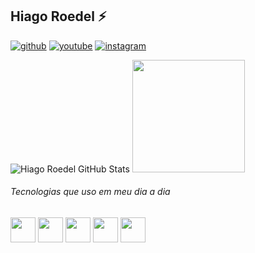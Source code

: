 ## Hiago Roedel ⚡
[![github](https://img.shields.io/badge/GitHub-100000?style=for-the-badge&logo=github&logoColor=white)](https://github.com/hiagoroedel)
[![youtube](https://img.shields.io/badge/YouTube-FF0000?style=for-the-badge&logo=youtube&logoColor=white)](https://www.youtube.com/@hiagoroedel)
[![instagram](https://img.shields.io/badge/Instagram-E4405F?style=for-the-badge&logo=instagram&logoColor=white)](https://instagram.com/hiagoroedel)

![Hiago Roedel GitHub Stats](https://github-readme-stats.vercel.app/api?username=HiagoRoedel&show_icons=true&theme=dark)
<img height="180em" src="https://github-readme-stats.vercel.app/api/top-langs/?username=HiagoRoedel&layout=donut" />

###### Tecnologias que uso em meu dia a dia
<img src="https://cdn.jsdelivr.net/gh/devicons/devicon@latest/icons/github/github-original.svg" witdh="40" height="40"/> <img src="https://cdn.jsdelivr.net/gh/devicons/devicon@latest/icons/react/react-original.svg" witdh="40" height="40"/> <img src="https://cdn.jsdelivr.net/gh/devicons/devicon@latest/icons/typescript/typescript-original.svg" witdh="40" height="40"/> <img src="https://cdn.jsdelivr.net/gh/devicons/devicon@latest/icons/vercel/vercel-original.svg" width="40" height="40"/> <img src="https://cdn.jsdelivr.net/gh/devicons/devicon@latest/icons/nodejs/nodejs-original.svg" width="40" height="40"/>


<!--
**HiagoRoedel/HiagoRoedel** is a ✨ _special_ ✨ repository because its `README.md` (this file) appears on your GitHub profile.

Here are some ideas to get you started:

- 🔭 I’m currently working on ...
- 🌱 I’m currently learning ...
- 👯 I’m looking to collaborate on ...
- 🤔 I’m looking for help with ...
- 💬 Ask me about ...
- 📫 How to reach me: ...
- 😄 Pronouns: ...
- ⚡ Fun fact: ...
-->


          
          



